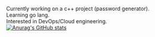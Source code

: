 Currently working on a c++ project (password generator). \
Learning go lang. \
Interested in DevOps/Cloud engineering. \
[![Anurag's GitHub stats](https://github-readme-stats.vercel.app/api?username=rahulk789&show_icons=true&theme=gotham)](https://github.com/anuraghazra/github-readme-stats)

